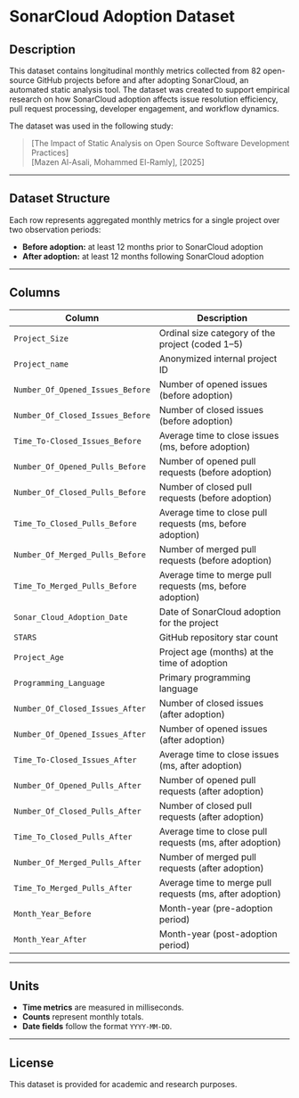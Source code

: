 # SonarCloud Adoption Dataset

## Description

This dataset contains longitudinal monthly metrics collected from 82 open-source GitHub projects before and after adopting SonarCloud, an automated static analysis tool. The dataset was created to support empirical research on how SonarCloud adoption affects issue resolution efficiency, pull request processing, developer engagement, and workflow dynamics.

The dataset was used in the following study:

> [The Impact of Static Analysis on Open Source Software Development Practices]  
> [Mazen Al-Asali, Mohammed El-Ramly], [2025]  


---

## Dataset Structure

Each row represents aggregated monthly metrics for a single project over two observation periods:
- **Before adoption:** at least 12 months prior to SonarCloud adoption
- **After adoption:** at least 12 months following SonarCloud adoption

---

## Columns

| Column | Description |
|--------|-------------|
| `Project_Size` | Ordinal size category of the project (coded 1–5) |
| `Project_name` | Anonymized internal project ID |
| `Number_Of_Opened_Issues_Before` | Number of opened issues (before adoption) |
| `Number_Of_Closed_Issues_Before` | Number of closed issues (before adoption) |
| `Time_To-Closed_Issues_Before` | Average time to close issues (ms, before adoption) |
| `Number_Of_Opened_Pulls_Before` | Number of opened pull requests (before adoption) |
| `Number_Of_Closed_Pulls_Before` | Number of closed pull requests (before adoption) |
| `Time_To_Closed_Pulls_Before` | Average time to close pull requests (ms, before adoption) |
| `Number_Of_Merged_Pulls_Before` | Number of merged pull requests (before adoption) |
| `Time_To_Merged_Pulls_Before` | Average time to merge pull requests (ms, before adoption) |
| `Sonar_Cloud_Adoption_Date` | Date of SonarCloud adoption for the project |
| `STARS` | GitHub repository star count |
| `Project_Age` | Project age (months) at the time of adoption |
| `Programming_Language` | Primary programming language |
| `Number_Of_Closed_Issues_After` | Number of closed issues (after adoption) |
| `Number_Of_Opened_Issues_After` | Number of opened issues (after adoption) |
| `Time_To-Closed_Issues_After` | Average time to close issues (ms, after adoption) |
| `Number_Of_Opened_Pulls_After` | Number of opened pull requests (after adoption) |
| `Number_Of_Closed_Pulls_After` | Number of closed pull requests (after adoption) |
| `Time_To_Closed_Pulls_After` | Average time to close pull requests (ms, after adoption) |
| `Number_Of_Merged_Pulls_After` | Number of merged pull requests (after adoption) |
| `Time_To_Merged_Pulls_After` | Average time to merge pull requests (ms, after adoption) |
| `Month_Year_Before` | Month-year (pre-adoption period) |
| `Month_Year_After` | Month-year (post-adoption period) |

---

## Units

- **Time metrics** are measured in milliseconds.
- **Counts** represent monthly totals.
- **Date fields** follow the format `YYYY-MM-DD`.

---

## License

This dataset is provided for academic and research purposes.  


